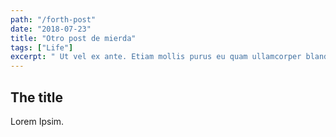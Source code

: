 ```yaml
---
path: "/forth-post"
date: "2018-07-23"
title: "Otro post de mierda"
tags: ["Life"]
excerpt: " Ut vel ex ante. Etiam mollis purus eu quam ullamcorper blandit. Suspendisse ornare tincidunt mauris, et tempor odio pellentesque id."
---
```


## The title
Lorem Ipsim. 
